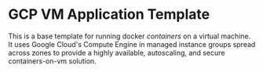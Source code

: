 # GCP VM Application Template

This is a base template for running docker _containers_ on a virtual machine. It uses Google Cloud's Compute Engine in managed instance groups spread across zones to provide a highly available, autoscaling, and secure containers-on-vm solution.
